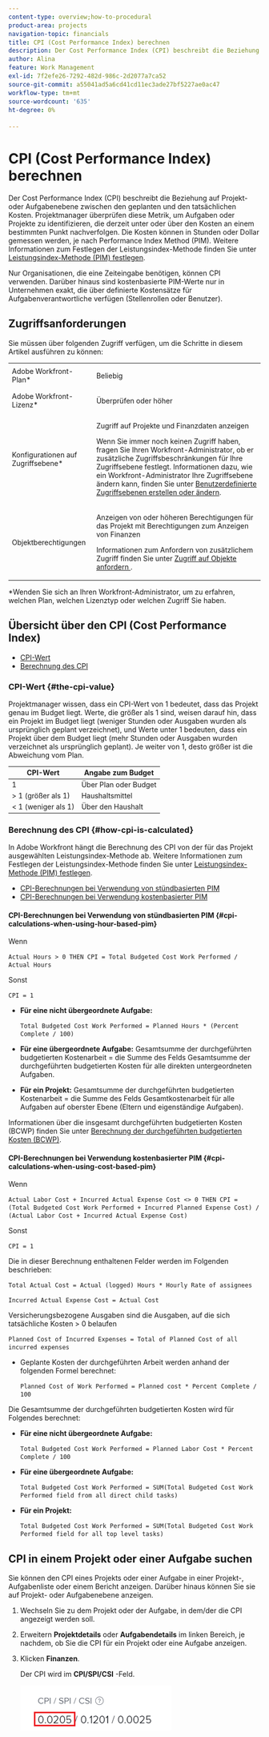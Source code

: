 ```yaml
---
content-type: overview;how-to-procedural
product-area: projects
navigation-topic: financials
title: CPI (Cost Performance Index) berechnen
description: Der Cost Performance Index (CPI) beschreibt die Beziehung auf Projekt- oder Aufgabenebene zwischen den geplanten und den tatsächlichen Kosten. Projektmanager überprüfen diese Metrik, um Aufgaben oder Projekte zu identifizieren, die derzeit unter oder über den Kosten an einem bestimmten Punkt nachverfolgen.
author: Alina
feature: Work Management
exl-id: 7f2efe26-7292-482d-986c-2d2077a7ca52
source-git-commit: a55041ad5a6cd41cd11ec3ade27bf5227ae0ac47
workflow-type: tm+mt
source-wordcount: '635'
ht-degree: 0%

---
```


# CPI (Cost Performance Index) berechnen

<!--
<p data-mc-conditions="QuicksilverOrClassic.Draft mode">(NOTE: Linked to the product. Do not change link.)</p>
-->

Der Cost Performance Index (CPI) beschreibt die Beziehung auf Projekt- oder Aufgabenebene zwischen den geplanten und den tatsächlichen Kosten. Projektmanager überprüfen diese Metrik, um Aufgaben oder Projekte zu identifizieren, die derzeit unter oder über den Kosten an einem bestimmten Punkt nachverfolgen. Die Kosten können in Stunden oder Dollar gemessen werden, je nach Performance Index Method (PIM). Weitere Informationen zum Festlegen der Leistungsindex-Methode finden Sie unter [Leistungsindex-Methode (PIM) festlegen](../../../manage-work/projects/project-finances/set-pim.md).

Nur Organisationen, die eine Zeiteingabe benötigen, können CPI verwenden. Darüber hinaus sind kostenbasierte PIM-Werte nur in Unternehmen exakt, die über definierte Kostensätze für Aufgabenverantwortliche verfügen (Stellenrollen oder Benutzer).

## Zugriffsanforderungen

Sie müssen über folgenden Zugriff verfügen, um die Schritte in diesem Artikel ausführen zu können:

<table style="table-layout:auto"> 
 <col> 
 <col> 
 <tbody> 
  <tr> 
   <td role="rowheader">Adobe Workfront-Plan*</td> 
   <td> <p>Beliebig</p> </td> 
  </tr> 
  <tr> 
   <td role="rowheader">Adobe Workfront-Lizenz*</td> 
   <td> <p>Überprüfen oder höher</p> </td> 
  </tr> 
  <tr> 
   <td role="rowheader">Konfigurationen auf Zugriffsebene*</td> 
   <td> <p>Zugriff auf Projekte und Finanzdaten anzeigen</p> <p> Wenn Sie immer noch keinen Zugriff haben, fragen Sie Ihren Workfront-Administrator, ob er zusätzliche Zugriffsbeschränkungen für Ihre Zugriffsebene festlegt. Informationen dazu, wie ein Workfront-Administrator Ihre Zugriffsebene ändern kann, finden Sie unter <a href="../../../administration-and-setup/add-users/configure-and-grant-access/create-modify-access-levels.md" class="MCXref xref">Benutzerdefinierte Zugriffsebenen erstellen oder ändern</a>.</p> </td> 
  </tr> 
  <tr> 
   <td role="rowheader">Objektberechtigungen</td> 
   <td> <p>Anzeigen von oder höheren Berechtigungen für das Projekt mit Berechtigungen zum Anzeigen von Finanzen</p> <p>Informationen zum Anfordern von zusätzlichem Zugriff finden Sie unter <a href="../../../workfront-basics/grant-and-request-access-to-objects/request-access.md" class="MCXref xref">Zugriff auf Objekte anfordern </a>.</p> </td> 
  </tr> 
 </tbody> 
</table>

&#42;Wenden Sie sich an Ihren Workfront-Administrator, um zu erfahren, welchen Plan, welchen Lizenztyp oder welchen Zugriff Sie haben.

## Übersicht über den CPI (Cost Performance Index)

* [CPI-Wert](#the-cpi-value)
* [Berechnung des CPI](#how-cpi-is-calculated)

### CPI-Wert {#the-cpi-value}

Projektmanager wissen, dass ein CPI-Wert von 1 bedeutet, dass das Projekt genau im Budget liegt. Werte, die größer als 1 sind, weisen darauf hin, dass ein Projekt im Budget liegt (weniger Stunden oder Ausgaben wurden als ursprünglich geplant verzeichnet), und Werte unter 1 bedeuten, dass ein Projekt über dem Budget liegt (mehr Stunden oder Ausgaben wurden verzeichnet als ursprünglich geplant). Je weiter von 1, desto größer ist die Abweichung vom Plan.

| **CPI-Wert** | **Angabe zum Budget** |
|---|---|
| 1 | Über Plan oder Budget |
| > 1 (größer als 1) | Haushaltsmittel |
| &lt; 1 (weniger als 1) | Über den Haushalt |


### Berechnung des CPI {#how-cpi-is-calculated}

In Adobe Workfront hängt die Berechnung des CPI von der für das Projekt ausgewählten Leistungsindex-Methode ab. Weitere Informationen zum Festlegen der Leistungsindex-Methode finden Sie unter [Leistungsindex-Methode (PIM) festlegen](../../../manage-work/projects/project-finances/set-pim.md).

* [CPI-Berechnungen bei Verwendung von stündbasierten PIM](#cpi-calculations-when-using-hour-based-pim)
* [CPI-Berechnungen bei Verwendung kostenbasierter PIM](#cpi-calculations-when-using-cost-based-pim)

#### CPI-Berechnungen bei Verwendung von stündbasierten PIM {#cpi-calculations-when-using-hour-based-pim}

Wenn

```
Actual Hours > 0 THEN CPI = Total Budgeted Cost Work Performed / Actual Hours
```

Sonst

```
CPI = 1
```

* **Für eine nicht übergeordnete Aufgabe:**

   ```
   Total Budgeted Cost Work Performed = Planned Hours * (Percent Complete / 100)
   ```

* **Für eine übergeordnete Aufgabe:**
Gesamtsumme der durchgeführten budgetierten Kostenarbeit = die Summe des Felds Gesamtsumme der durchgeführten budgetierten Kosten für alle direkten untergeordneten Aufgaben.

* **Für ein Projekt:**
Gesamtsumme der durchgeführten budgetierten Kostenarbeit = die Summe des Felds Gesamtkostenarbeit für alle Aufgaben auf oberster Ebene (Eltern und eigenständige Aufgaben).

Informationen über die insgesamt durchgeführten budgetierten Kosten (BCWP) finden Sie unter [Berechnung der durchgeführten budgetierten Kosten (BCWP)](../../../manage-work/projects/project-finances/calculate-bcwp.md).

#### CPI-Berechnungen bei Verwendung kostenbasierter PIM {#cpi-calculations-when-using-cost-based-pim}

<!--
<p data-mc-conditions="QuicksilverOrClassic.Draft mode"><code>CPI = (Planned Cost of Work Performed + Planned Cost of Incurred Expenses) / (Total Actual Cost + Actual Cost of Incurred Expenses) </code> </p>
-->

<!--
<p data-mc-conditions="QuicksilverOrClassic.Draft mode"><code>NOTE: this used to be here before - above - but Anna sent me the one below. I kept the other one, although she is still researching its validity - see this issue: https://hub.workfront.com/issue/5fc7b1cf00012aeebf9e822db8ea2513/overview)</code> </p>
-->

Wenn

```
Actual Labor Cost + Incurred Actual Expense Cost <> 0 THEN CPI = (Total Budgeted Cost Work Performed + Incurred Planned Expense Cost) / (Actual Labor Cost + Incurred Actual Expense Cost)
```



Sonst

```
CPI = 1
```

<!--
<p data-mc-conditions="QuicksilverOrClassic.Draft mode"><code>(NOTE: above: this used to say: CPI = CPI Labor, but Anna had me fix it on July 21, 2021)</code> </p>
-->

Die in dieser Berechnung enthaltenen Felder werden im Folgenden beschrieben:

```
Total Actual Cost = Actual (logged) Hours * Hourly Rate of assignees
```

```
Incurred Actual Expense Cost = Actual Cost
```

Versicherungsbezogene Ausgaben sind die Ausgaben, auf die sich tatsächliche Kosten > 0 belaufen

```
Planned Cost of Incurred Expenses = Total of Planned Cost of all incurred expenses
```



<!--
  <p data-mc-conditions="QuicksilverOrClassic.Draft mode">(NOTE: Old calculation - taken out by Lilit and replaced below: Planned Cost of Work Performed= (planned labor cost) * (percent complete) / 100 where planned labor cost is the planned hours allocated to assignees * their rates.)</p>
  -->

* Geplante Kosten der durchgeführten Arbeit werden anhand der folgenden Formel berechnet:

   ```
   Planned Cost of Work Performed = Planned cost * Percent Complete / 100
   ```

Die Gesamtsumme der durchgeführten budgetierten Kosten wird für Folgendes berechnet:

* **Für eine nicht übergeordnete Aufgabe:**

   ```
   Total Budgeted Cost Work Performed = Planned Labor Cost * Percent Complete / 100
   ```

* **Für eine übergeordnete Aufgabe:**

   ```
   Total Budgeted Cost Work Performed = SUM(Total Budgeted Cost Work Performed field from all direct child tasks)
   ```

* **Für ein Projekt:**

   ```
   Total Budgeted Cost Work Performed = SUM(Total Budgeted Cost Work Performed field for all top level tasks)
   ```



## CPI in einem Projekt oder einer Aufgabe suchen

Sie können den CPI eines Projekts oder einer Aufgabe in einer Projekt-, Aufgabenliste oder einem Bericht anzeigen. Darüber hinaus können Sie sie auf Projekt- oder Aufgabenebene anzeigen.

1. Wechseln Sie zu dem Projekt oder der Aufgabe, in dem/der die CPI angezeigt werden soll.
1. Erweitern **Projektdetails** oder **Aufgabendetails** im linken Bereich, je nachdem, ob Sie die CPI für ein Projekt oder eine Aufgabe anzeigen.

1. Klicken **Finanzen**.

   Der CPI wird im **CPI/SPI/CSI** -Feld.

   ![](assets/cpi-on-project-nwe.png)

